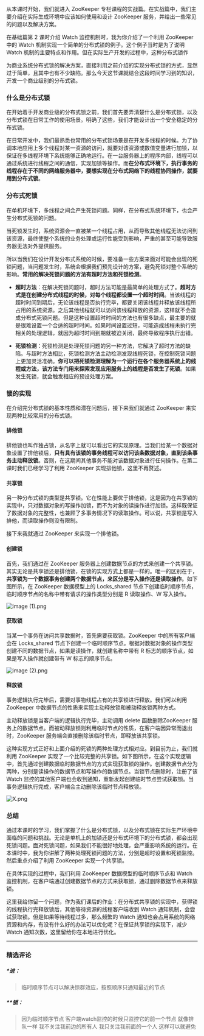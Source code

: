 <p data-nodeid="1552" class="">从本课时开始，我们就进入 ZooKeeper 专栏课程的实战篇。在实战篇中，我们主要介绍在实际生成环境中应该如何使用和设计 ZooKeeper 服务，并给出一些常见的问题以及解决方案。</p>
<p data-nodeid="1553">在基础篇第 2 课时介绍 Watch 监控机制时，我为你介绍了一个利用 ZooKeeper 中的 Watch 机制实现一个简单的分布式锁的例子。这个例子当时是为了说明 Watch 机制的主要特点和作用。但在实际生产开发的过程中，这种分布式锁作</p>
<p data-nodeid="1554">为商业系统分布式锁的解决方案，直接利用之前介绍的实现分布式锁的方式，显然过于简单，且其中也有不少缺陷。那么今天这节课就结合这段时间学习到的知识，开发一个商业级别的分布式锁。</p>
<h3 data-nodeid="1555">什么是分布式锁</h3>
<p data-nodeid="1556">在开始着手开发商业级的分布式锁之前，我们首先要弄清楚什么是分布式锁，以及分布式锁在日常工作的使用场景。明确了这些，我们才能设计出一个安全稳定的分布式锁。</p>
<p data-nodeid="1557">在日常开发中，我们最熟悉也常用的分布式锁场景是在开发多线程的时候。为了协调本地应用上多个线程对某一资源的访问，就要对该资源或数值变量进行加锁，以保证在多线程环境下系统能够正确地运行。在一台服务器上的程序内部，线程可以通过系统进行线程之间的通信，实现加锁等操作。而<strong data-nodeid="1599">在分布式环境下，执行事务的线程存在于不同的网络服务器中，要想实现在分布式网络下的线程协同操作，就要用到分布式锁</strong>。</p>
<h3 data-nodeid="1558">分布式死锁</h3>
<p data-nodeid="1559">在单机环境下，多线程之间会产生死锁问题。同样，在分布式系统环境下，也会产生分布式死锁的问题。</p>
<p data-nodeid="1560">当死锁发生时，系统资源会一直被某一个线程占用，从而导致其他线程无法访问到该资源，最终使整个系统的业务处理或运行性能受到影响，严重的甚至可能导致服务器无法对外提供服务。</p>
<p data-nodeid="1561">所以当我们在设计开发分布式系统的时候，要准备一些方案来面对可能会出现的死锁问题，当问题发生时，系统会根据我们预先设计的方案，避免死锁对整个系统的影响。<strong data-nodeid="1608">常用的解决死锁问题的方法有超时方法和死锁检测</strong>。</p>
<ul data-nodeid="1562">
<li data-nodeid="1563">
<p data-nodeid="1564"><strong data-nodeid="1617">超时方法</strong>：在解决死锁问题时，超时方法可能是最简单的处理方式了。<strong data-nodeid="1618">超时方式是在创建分布式线程的时候，对每个线程都设置一个超时时间</strong>。当该线程的超时时间到期后，无论该线程是否执行完毕，都要关闭该线程并释放该线程所占用的系统资源。之后其他线程就可以访问该线程释放的资源，这样就不会造成分布式死锁问题。但是这种设置超时时间的方法也有很多缺点，最主要的就是很难设置一个合适的超时时间。如果时间设置过短，可能造成线程未执行完相关的处理逻辑，就因为超时时间到期就被迫关闭，最终导致程序执行出错。</p>
</li>
<li data-nodeid="1565">
<p data-nodeid="1566"><strong data-nodeid="1627">死锁检测</strong>：死锁检测是处理死锁问题的另一种方法，它解决了超时方法的缺陷。与超时方法相比，死锁检测方法主动检测发现线程死锁，在控制死锁问题上更加灵活准确。<strong data-nodeid="1628">你可以把死锁检测理解为一个运行在各个服务器系统上的线程或方法，该方法专门用来探索发现应用服务上的线程是否发生了死锁</strong>。如果发生死锁，就会触发相应的预设处理方案。</p>
</li>
</ul>
<h3 data-nodeid="1567">锁的实现</h3>
<p data-nodeid="1568">在介绍完分布式锁的基本性质和潜在问题后，接下来我们就通过 ZooKeeper 来实现两种比较常用的分布式锁。</p>
<h4 data-nodeid="1569">排他锁</h4>
<p data-nodeid="1570">排他锁也叫作独占锁，从名字上就可以看出它的实现原理。当我们给某一个数据对象设置了排他锁后，<strong data-nodeid="1637">只有具有该锁的事务线程可以访问该条数据对象，直到该条事务主动释放锁</strong>。否则，在这期间其他事务不能对该数据对象进行任何操作。在第二课时我们已经学习了利用 ZooKeeper 实现排他锁，这里不再赘述。</p>
<h4 data-nodeid="1571">共享锁</h4>
<p data-nodeid="1911" class="te-preview-highlight">另一种分布式锁的类型是共享锁。它在性能上要优于排他锁，这是因为在共享锁的实现中，只对数据对象的写操作加锁，而不为对象的读操作进行加锁。这样既保证了数据对象的完整性，也兼顾了多事务情况下的读取操作。可以说，共享锁是写入排他，而读取操作则没有限制。</p>


<p data-nodeid="1573">接下来我就通过 ZooKeeper 来实现一个排他锁。</p>
<h4 data-nodeid="1574">创建锁</h4>
<p data-nodeid="1575">首先，我们通过在 ZooKeeper 服务器上创建数据节点的方式来创建一个共享锁。其实无论是共享锁还是排他锁，在锁的实现方式上都是一样的。唯一的区别在于，<strong data-nodeid="1649">共享锁为一个数据事务创建两个数据节点，来区分是写入操作还是读取操作</strong>。如下图所示，在 ZooKeeper 数据模型上的 Locks_shared 节点下创建临时顺序节点，临时顺序节点的名称中带有请求的操作类型分别是 R 读取操作、W 写入操作。</p>
<p data-nodeid="1576"><img src="https://s0.lgstatic.com/i/image/M00/32/74/CgqCHl8Oc56AEMuZAAAsuQwHWCY999.png" alt="image (1).png" data-nodeid="1652"></p>
<h4 data-nodeid="1577">获取锁</h4>
<p data-nodeid="1578">当某一个事务在访问共享数据时，首先需要获取锁。ZooKeeper 中的所有客户端会在 Locks_shared 节点下创建一个临时顺序节点。根据对数据对象的操作类型创建不同的数据节点，如果是读操作，就创建名称中带有 R 标志的顺序节点，如果是写入操作就创建带有 W 标志的顺序节点。</p>
<p data-nodeid="1579"><img src="https://s0.lgstatic.com/i/image/M00/32/69/Ciqc1F8Oc6aAH44DAAA1aVd9UXo732.png" alt="image (2).png" data-nodeid="1659"></p>
<h4 data-nodeid="1580">释放锁</h4>
<p data-nodeid="1581">事务逻辑执行完毕后，需要对事物线程占有的共享锁进行释放。我们可以利用 ZooKeeper 中数据节点的性质来实现主动释放锁和被动释放锁两种方式。</p>
<p data-nodeid="1582">主动释放锁是当客户端的逻辑执行完毕，主动调用 delete 函数删除ZooKeeper 服务上的数据节点。而被动释放锁则利用临时节点的性质，在客户端因异常而退出时，ZooKeeper 服务端会直接删除该临时节点，即释放该共享锁。</p>
<p data-nodeid="1583">这种实现方式正好和上面介绍的死锁的两种处理方式相对应。到目前为止，我们就利用 ZooKeeper 实现了一个比较完整的共享锁。如下图所示，在这个实现逻辑中，首先通过创建数据临时数据节点的方式实现获取锁的操作。创建数据节点分为两种，分别是读操作的数据节点和写操作的数据节点。当锁节点删除时，注册了该 Watch 监控的其他客户端也会收到通知，重新发起创建临时节点尝试获取锁。当事务逻辑执行完成，客户端会主动删除该临时节点释放锁。</p>
<p data-nodeid="1584"><img src="https://s0.lgstatic.com/i/image/M00/32/EB/CgqCHl8O5rOADPbBAACVhsBN-NU550.png" alt="X.png" data-nodeid="1666"></p>
<h3 data-nodeid="1585">总结</h3>
<p data-nodeid="1586">通过本课时的学习，我们掌握了什么是分布式锁，以及分布式锁在实际生产环境中面临的问题和挑战。无论是单机上的加锁还是分布式环境下的分布式锁，都会出现死锁问题。面对死锁问题，如果我们不能很好地处理，会严重影响系统的运行。在本课时中，我为你讲解了两种处理死锁问题的方法，分别是超时设置和死锁监控。然后重点介绍了利用 ZooKeeper 实现一个共享锁。</p>
<p data-nodeid="1587">在具体实现的过程中，我们利用 ZooKeeper 数据模型的临时顺序节点和 Watch 监控机制，在客户端通过创建数据节点的方式来获取锁，通过删除数据节点来释放锁。</p>
<p data-nodeid="1588" class="">这里我给你留一个问题，作为我们课后的作业：在分布式共享锁的实现中，获得锁的线程执行完释放锁后，其他等待资源的线程客户端收到 Watch 通知机制，会尝试获取锁。但是如果等待线程过多，那么频繁的 Watch 通知也会占用系统的网络资源和内存，有没有什么好的办法可以优化呢？在保证共享锁的实现下，减少 Watch 通知次数，这里留给你在本地进行优化。</p>

---

### 精选评论

##### *进：
> 临时顺序节点可以解决惊群效应，按照顺序只通知最近的节点

##### **锁：
> 因为临时顺序节点 客户端watch监控的时候只监控它的前一个节点 就像排队一样 我不关注我前边的所有人 我只关注我前面的一个人 这样可以就避免


